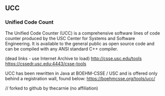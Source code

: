 ## UCC
### Unified Code Count

The Unified Code Counter (UCC) is a comprehensive software lines of code counter produced by the USC Center for Systems and Software Engineering. It is available to the general public as open source code and can be compiled with any ANSI standard C++ compiler.

(dead links - use Internet Archive to load)
http://csse.usc.edu/tools
https://cssedr.usc.edu:4443/csse-tools


UCC has been rewritten in Java at BOEHM-CSSE / USC and is offered only behind a registration wall, found below: 
https://boehmcsse.org/tools/ucc/


// forked to github by thecarnie (no affiliation)
